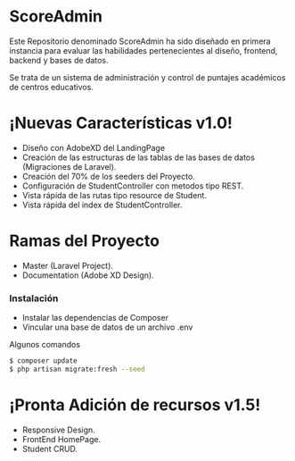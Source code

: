 # ScoreAdmin

Este Repositorio denominado ScoreAdmin ha sido diseñado en primera instancia para evaluar las habilidades pertenecientes al diseño, frontend, backend y bases de datos. 

Se trata de un sistema de administración y control de puntajes académicos de centros educativos.


# ¡Nuevas Características v1.0!

  - Diseño con AdobeXD del LandingPage
  - Creación de las estructuras de las tablas de las bases de datos (Migraciones de Laravel).
  - Creación del 70% de los seeders del Proyecto.
  - Configuración de StudentController con metodos tipo REST.
  - Vista rápida de las rutas tipo resource de Student.
  - Vista rápida del index de StudentController.
  
# Ramas del Proyecto
- Master (Laravel Project).
- Documentation (Adobe XD Design).

### Instalación

- Instalar las dependencias de Composer
- Vincular una base de datos de un archivo .env

Algunos comandos

```sh
$ composer update
$ php artisan migrate:fresh --seed
```

# ¡Pronta Adición de recursos v1.5!

- Responsive Design.
- FrontEnd HomePage.
- Student CRUD.